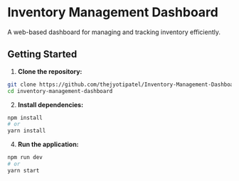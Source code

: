# Inventory Management Dashboard

A web-based dashboard for managing and tracking inventory efficiently.

<!-- ## Features

- Real-time inventory tracking
- Add, update, and delete inventory items
- Search and filter functionality
- User authentication and role management
- Data visualization with charts and reports

## Technologies Used

- Frontend: React.js / Angular / Vue.js
- Backend: Node.js / Express / Django / Flask
- Database: MongoDB / PostgreSQL / MySQL
- Authentication: JWT / OAuth -->

## Getting Started

1. **Clone the repository:**

```bash
git clone https://github.com/thejyotipatel/Inventory-Management-Dashboard.git
cd inventory-management-dashboard
```

2. **Install dependencies:**

```bash
npm install
# or
yarn install
```

<!-- 3. **Configure environment variables:**
 Copy `.env.example` to `.env` and update the values as needed. -->

4. **Run the application:**

```bash
npm run dev
# or
yarn start
```

<!-- ## Contributing

Contributions are welcome! Please open issues or submit pull requests.

## License

This project is licensed under the MIT License. -->
